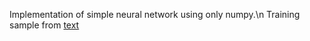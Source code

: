 Implementation of simple neural network using only numpy.\n
Training sample from [text](https://www.kaggle.com/competitions/digit-recognizer)
